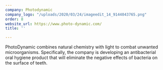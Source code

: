 ```yaml
---
company: Photodynamic
company_logo: "/uploads/2020/03/24/imageedit_14_9144043765.png"
order: 8
website_url: https://www.photo-dynamic.com/
title: ''

---
```

PhotoDynamic combines natural chemistry with light to combat unwanted microorganisms. Specifically, the company is developing an antibacterial oral hygiene product that will eliminate the negative effects of bacteria on the surface of teeth. 